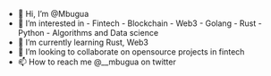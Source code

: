 - 👋 Hi, I’m @Mbugua
- 👀 I’m interested in 
      - Fintech
      - Blockchain
      - Web3
      - Golang
      - Rust
      - Python
      - Algorithms and Data science
- 🌱 I’m currently learning Rust, Web3
- 💞️ I’m looking to collaborate on opensource projects in fintech
- 📫 How to reach me  @__mbugua on twitter

<!---
Mbugua/Mbugua is a ✨ special ✨ repository because its `README.md` (this file) appears on your GitHub profile.
You can click the Preview link to take a look at your changes.
--->
